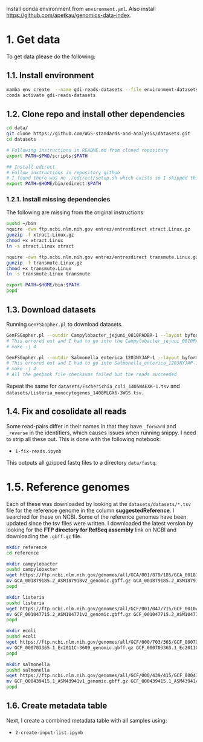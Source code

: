 Install conda environment from `environment.yml`. Also install <https://github.com/apetkau/genomics-data-index>.

# 1. Get data

To get data please do the following:

## 1.1. Install environment

```bash
mamba env create  --name gdi-reads-datasets --file environment-datasets.yml
conda activate gdi-reads-datasets
```

## 1.2. Clone repo and install other dependencies

```bash
cd data/
git clone https://github.com/WGS-standards-and-analysis/datasets.git
cd datasets

# Following instructions in README.md from cloned repository
export PATH=$PWD/scripts:$PATH

## Install edirect
# Follow instructions in repository github
# I found there was no ./edirect/setup.sh which exists so I skipped this step
export PATH=$HOME/bin/edirect:$PATH
```

### 1.2.1. Install missing dependencies

The following are missing from the original instructions

```bash
pushd ~/bin
nquire -dwn ftp.ncbi.nlm.nih.gov entrez/entrezdirect xtract.Linux.gz
gunzip -f xtract.Linux.gz
chmod +x xtract.Linux
ln -s xtract.Linux xtract

nquire -dwn ftp.ncbi.nlm.nih.gov entrez/entrezdirect transmute.Linux.gz
gunzip -f transmute.Linux.gz
chmod +x transmute.Linux
ln -s transmute.Linux transmute

export PATH=$HOME/bin:$PATH
popd
```

## 1.3. Download datasets

Running `GenFSGopher.pl` to download datasets.

```bash
GenFSGopher.pl --outdir Campylobacter_jejuni_0810PADBR-1 --layout byformat --numcpus 4 datasets/Campylobacter_jejuni_0810PADBR-1.tsv
# This errored out and I had to go into the Campylobacter_jejuni_0810PADBR-1/ directory and run
# make -j 4

GenFSGopher.pl --outdir Salmonella_enterica_1203NYJAP-1 --layout byformat --numcpus 4 datasets/Salmonella_enterica_1203NYJAP-1.tsv
# This errored out and I had to go into Salmonella_enterica_1203NYJAP-1/ and run
# make -j 4
# All the genbank file checksums failed but the reads succeeded
```

Repeat the same for `datasets/Escherichia_coli_1405WAEXK-1.tsv` and `datasets/Listeria_monocytogenes_1408MLGX6-3WGS.tsv`.

## 1.4. Fix and cosolidate all reads

Some read-pairs differ in their names in that they have `_forward` and `_reverse` in the identifiers, which causes issues when running snippy. I need to strip all these out. This is done with the following notebook:

* `1-fix-reads.ipynb`

This outputs all gzipped fastq files to a directory `data/fastq`.

# 1.5. Reference genomes

Each of these was downloaded by looking at the `datasets/datasets/*.tsv` file for the reference genome in the column **suggestedReference**. I searched for these on NCBI. Some of the reference genomes have been updated since the tsv files were written. I downloaded the latest version by looking for the **FTP directory for RefSeq assembly** link on NCBI and downloading the `.gbff.gz` file.

```bash
mkdir reference
cd reference

mkdir campylobacter
pushd campylobacter
wget https://ftp.ncbi.nlm.nih.gov/genomes/all/GCA/001/879/185/GCA_001879185.2_ASM187918v2/GCA_001879185.2_ASM187918v2_genomic.gbff.gz
mv GCA_001879185.2_ASM187918v2_genomic.gbff.gz GCA_001879185.2_ASM187918v2_genomic.gbk.gz
popd

mkdir listeria
pushd listeria
wget https://ftp.ncbi.nlm.nih.gov/genomes/all/GCF/001/047/715/GCF_001047715.2_ASM104771v2/GCF_001047715.2_ASM104771v2_genomic.gbff.gz
mv GCF_001047715.2_ASM104771v2_genomic.gbff.gz GCF_001047715.2_ASM104771v2_genomic.gbk.gz
popd

mkdir ecoli
pushd ecoli
wget https://ftp.ncbi.nlm.nih.gov/genomes/all/GCF/000/703/365/GCF_000703365.1_Ec2011C-3609/GCF_000703365.1_Ec2011C-3609_genomic.gbff.gz
mv GCF_000703365.1_Ec2011C-3609_genomic.gbff.gz GCF_000703365.1_Ec2011C-3609_genomic.gbk.gz
popd

mkdir salmonella
pushd salmonella
wget https://ftp.ncbi.nlm.nih.gov/genomes/all/GCF/000/439/415/GCF_000439415.1_ASM43941v1/GCF_000439415.1_ASM43941v1_genomic.gbff.gz
mv GCF_000439415.1_ASM43941v1_genomic.gbff.gz GCF_000439415.1_ASM43941v1_genomic.gbk.gz
popd
```

## 1.6. Create metadata table

Next, I create a combined metadata table with all samples using:

* `2-create-input-list.ipynb`
